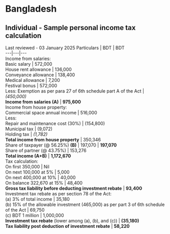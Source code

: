 # Bangladesh
## Individual - Sample personal income tax calculation
Last reviewed - 03 January 2025
Particulars | BDT | BDT  
---|---|---  
Income from salaries:  
Basic salary |  572,000  
House rent allowance |  136,000  
Conveyance allowance |  138,400  
Medical allowance |  7,200  
Festival bonus |  572,000  
Less: Exemption as per para 27 of 6th schedule part A of the Act | _(450,000)_  
**Income from salaries (A)** | **975,600**  
Income from house property:  
Commercial space annual income | 516,000  
Less:  
Repair and maintenance cost (30%) |  (154,800)  
Municipal tax |  (9,072)  
Holding tax |  _(1,782)_  
**Total income from house property** |  350,346  
Share of taxpayer (@ 56.25%) **(B)** |  197,070 | **197,070**  
Share of partner (@ 43.75%) |  153,276  
**Total income (A+B)** | **1,172,670**  
Tax calculation:  
On first 350,000 |  Nil  
On next 100,000 at 5% |  5,000  
On next 400,000 at 10% |  40,000  
On balance 322,670 at 15% |  48,400  
**Gross tax liability before deducting investment rebate** | **93,400**  
Investment tax rebate as per section 78 of the Act:  
(a) 3% of total income |  35,180  
(b) 15% of the allowable investment (465,000) as per part 3 of 6th schedule of the Act |  69,750  
(c) BDT 1 million |  1,000,000  
**Investment tax rebate** (lower among (a), (b), and (c)) |  **(35,180)**  
**Tax liability post deduction of investment rebate** | **58,220**
